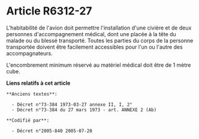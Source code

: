 # Article R6312-27

L'habitabilité de l'avion doit permettre l'installation d'une civière et de deux personnes d'accompagnement médical, dont une
placée à la tête du malade ou du blessé transporté. Toutes les parties du corps de la personne transportée doivent être
facilement accessibles pour l'un ou l'autre des accompagnateurs.

L'encombrement minimum réservé au matériel médical doit être de 1 mètre cube.

**Liens relatifs à cet article**

	**Anciens textes**:

	  - Décret n°73-384 1973-03-27 annexe II, I, 2°
	  - Décret n°73-384 du 27 mars 1973 - art. ANNEXE 2 (Ab)

	**Codifié par**:

	  - Décret n°2005-840 2005-07-20

